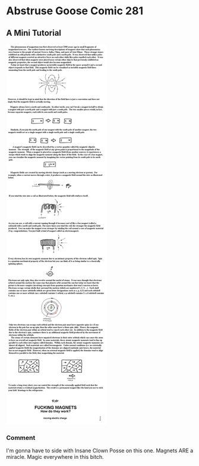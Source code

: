 # Abstruse Goose Comic 281
## A Mini Tutorial

![image](Thrilla_Killa_Klownz.png)
### Comment
I'm gonna have to side with Insane Clown Posse on this one. Magnets ARE a miracle. Magic everywhere in this bitch.
